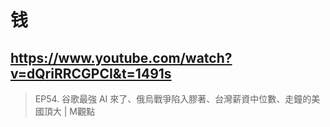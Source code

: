 # 钱

## https://www.youtube.com/watch?v=dQriRRCGPCI&t=1491s

> EP54. 谷歌最強 AI 來了、俄烏戰爭陷入膠著、台灣薪資中位數、走鐘的美國頂大 | M觀點 
